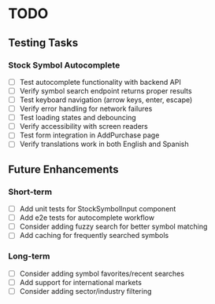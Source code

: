 # TODO

## Testing Tasks

### Stock Symbol Autocomplete
- [ ] Test autocomplete functionality with backend API
- [ ] Verify symbol search endpoint returns proper results
- [ ] Test keyboard navigation (arrow keys, enter, escape)
- [ ] Verify error handling for network failures
- [ ] Test loading states and debouncing
- [ ] Verify accessibility with screen readers
- [ ] Test form integration in AddPurchase page
- [ ] Verify translations work in both English and Spanish

## Future Enhancements

### Short-term
- [ ] Add unit tests for StockSymbolInput component
- [ ] Add e2e tests for autocomplete workflow
- [ ] Consider adding fuzzy search for better symbol matching
- [ ] Add caching for frequently searched symbols

### Long-term
- [ ] Consider adding symbol favorites/recent searches
- [ ] Add support for international markets
- [ ] Consider adding sector/industry filtering